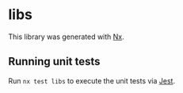 # libs

This library was generated with [Nx](https://nx.dev).

## Running unit tests

Run `nx test libs` to execute the unit tests via [Jest](https://jestjs.io).
